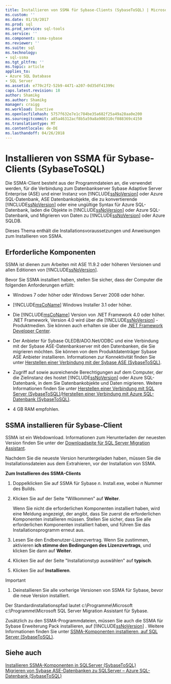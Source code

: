 ```yaml
---
title: Installieren von SSMA für Sybase-Clients (SybaseToSQL) | Microsoft Docs
ms.custom: ''
ms.date: 01/19/2017
ms.prod: sql
ms.prod_service: sql-tools
ms.service: ''
ms.component: ssma-sybase
ms.reviewer: ''
ms.suite: sql
ms.technology:
- sql-ssma
ms.tgt_pltfrm: ''
ms.topic: article
applies_to:
- Azure SQL Database
- SQL Server
ms.assetid: e770c2f2-52b9-4471-a207-0d35df41399c
caps.latest.revision: 18
author: Shamikg
ms.author: Shamikg
manager: craigg
ms.workload: Inactive
ms.openlocfilehash: 5757f632e7e1c784be35a682f25a49a28aa0e200
ms.sourcegitcommit: a85a46312acf8b5a59a8a900310cf088369c4150
ms.translationtype: MT
ms.contentlocale: de-DE
ms.lasthandoff: 04/26/2018
---
```

# <a name="installing-ssma--for-sybase-client-sybasetosql"></a>Installieren von SSMA für Sybase-Clients (SybaseToSQL)
Die SSMA-Client besteht aus der Programmdateien an, die verwendet werden, für die Verbindung zum Datenbankserver Sybase Adaptive Server Enterprise (ASE) und einer Instanz von [!INCLUDE[ssNoVersion](../../includes/ssnoversion_md.md)] oder Azure SQL-Datenbank, ASE Datenbankobjekte, die zu konvertierende [!INCLUDE[ssNoVersion](../../includes/ssnoversion_md.md)] oder eine ungültige Syntax für Azure SQL-Datenbank, laden die Objekte in [!INCLUDE[ssNoVersion](../../includes/ssnoversion_md.md)] oder Azure SQL-Datenbank, und Migrieren von Daten zu [!INCLUDE[ssNoVersion](../../includes/ssnoversion_md.md)] oder Azure SQLDB.  
  
Dieses Thema enthält die Installationsvoraussetzungen und Anweisungen zum Installieren von SSMA.  
  
## <a name="prerequisites"></a>Erforderliche Komponenten  
SSMA ist dienen zum Arbeiten mit ASE 11.9.2 oder höheren Versionen und allen Editionen von [!INCLUDE[ssNoVersion](../../includes/ssnoversion_md.md)].  
  
Bevor Sie SSMA installiert haben, stellen Sie sicher, dass der Computer die folgenden Anforderungen erfüllt:  
  
-   Windows 7 oder höher oder Windows Server 2008 oder höher.  
  
-   [!INCLUDE[msCoName](../../includes/msconame_md.md)] Windows Installer 3.1 oder höher.  
  
-   Die [!INCLUDE[msCoName](../../includes/msconame_md.md)] Version von .NET Framework 4.0 oder höher. .NET Framework, Version 4.0 wird über die [!INCLUDE[ssNoVersion](../../includes/ssnoversion_md.md)] -Produktmedien. Sie können auch erhalten sie über die [.NET Framework Developer Center](http://go.microsoft.com/fwlink/?LinkId=48882).  
  
-   Der Anbieter für Sybase OLEDB/ADO.Net/ODBC und eine Verbindung mit der Sybase ASE-Datenbankserver mit den Datenbanken, die Sie migrieren möchten. Sie können von dem Produktdatenträger Sybase ASE Anbieter installieren. Informationen zur Konnektivität finden Sie unter [Herstellen einer Verbindung mit der Sybase ASE &#40;SybaseToSQL&#41;](../../ssma/sybase/connecting-to-sybase-ase-sybasetosql.md).  
  
-   Zugriff auf sowie ausreichende Berechtigungen auf dem Computer, der die Zielinstanz des hostet [!INCLUDE[ssNoVersion](../../includes/ssnoversion_md.md)] oder Azure SQL-Datenbank, in dem Sie Datenbankobjekte und Daten migrieren. Weitere Informationen finden Sie unter [Herstellen einer Verbindung mit SQL Server &#40;SybaseToSQL&#41;](../../ssma/sybase/connecting-to-sql-server-sybasetosql.md)/[Herstellen einer Verbindung mit Azure SQL-Datenbank &#40;SybaseToSQL&#41;](../../ssma/sybase/connecting-to-azure-sql-db-sybasetosql.md).  
  
-   4 GB RAM empfohlen.  
  
## <a name="installing-the-ssma-for-sybase-client"></a>SSMA installieren für Sybase-Client  
SSMA ist ein Webdownload. Informationen zum Herunterladen der neuesten Version finden Sie unter der [Downloadseite für SQL Server Migration Assistant](http://aka.ms/ssmaforsybase).  
  
Nachdem Sie die neueste Version heruntergeladen haben, müssen Sie die Installationsdateien aus dem Extrahieren, vor der Installation von SSMA.  
  
**Zum Installieren des SSMA-Clients**  
  
1.  Doppelklicken Sie auf SSMA für Sybase *n*. Install.exe, wobei *n* Nummer des Builds.  
  
2.  Klicken Sie auf der Seite "Willkommen" auf **Weiter**.  
  
    Wenn Sie nicht die erforderlichen Komponenten installiert haben, wird eine Meldung angezeigt, der angibt, dass Sie zuerst die erforderlichen Komponenten installieren müssen. Stellen Sie sicher, dass Sie alle erforderlichen Komponenten installiert haben, und führen Sie das Installationsprogramm erneut aus.  
  
3.  Lesen Sie den Endbenutzer-Lizenzvertrag. Wenn Sie zustimmen, aktivieren **ich stimme den Bedingungen des Lizenzvertrags**, und klicken Sie dann auf **Weiter**.  
  
4.  Klicken Sie auf der Seite "Installationstyp auswählen" auf **typisch**.  
  
5.  Klicken Sie auf **Installieren**.  
  
> [!IMPORTANT]  
> 1.  Deinstallieren Sie alle vorherige Versionen von SSMA für Sybase, bevor die neue Version installiert.  
  
Der Standardinstallationspfad lautet c:\Programme\Microsoft c:\Programme\Microsoft SQL Server Migration Assistant für Sybase.  
  
Zusätzlich zu den SSMA-Programmdateien, müssen Sie auch die SSMA für Sybase Erweiterung Pack installieren, auf [!INCLUDE[ssNoVersion](../../includes/ssnoversion_md.md)] . Weitere Informationen finden Sie unter [SSMA-Komponenten installieren, auf SQL Server &#40;SybaseToSQL&#41;](../../ssma/sybase/installing-ssma-components-on-sql-server-sybasetosql.md).  
  
## <a name="see-also"></a>Siehe auch  
[Installieren SSMA-Komponenten in SQLServer &#40;SybaseToSQL&#41;](../../ssma/sybase/installing-ssma-components-on-sql-server-sybasetosql.md)  
[Migrieren von Sybase ASE-Datenbanken zu SQLServer – Azure SQL-Datenbank &#40;SybaseToSQL&#41;](../../ssma/sybase/migrating-sybase-ase-databases-to-sql-server-azure-sql-db-sybasetosql.md)  
  
